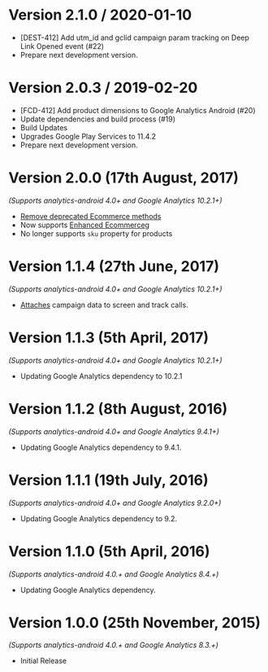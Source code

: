 
Version 2.1.0 / 2020-01-10
==================

  * [DEST-412] Add utm_id and gclid campaign param tracking on Deep Link Opened event (#22)
  * Prepare next development version.

Version 2.0.3 / 2019-02-20
==================

  * [FCD-412] Add product dimensions to Google Analytics Android (#20)
  * Update dependencies and build process (#19)
  * Build Updates
  * Upgrades Google Play Services to 11.4.2
  * Prepare next development version.

Version 2.0.0 (17th August, 2017)
===============================
*(Supports analytics-android 4.0+ and Google Analytics 10.2.1+)*

  * [Remove deprecated Ecommerce methods](https://github.com/segment-integrations/analytics-android-integration-google-analytics/commit/3f54a7de6966b08cead59b23e06c4dd22e765d60)
  * Now supports [Enhanced Ecommerce](https://developers.google.com/analytics/devguides/collection/android/v4/enhanced-ecommerce)g
  * No longer supports `sku` property for products

Version 1.1.4 (27th June, 2017)
===============================
*(Supports analytics-android 4.0+ and Google Analytics 10.2.1+)*

  * [Attaches](https://github.com/segment-integrations/analytics-android-integration-google-analytics/commit/88b8b62a64b13737794fc9f56a11fdf946d5f884) campaign data to screen and track calls.

Version 1.1.3 (5th April, 2017)
===============================
*(Supports analytics-android 4.0+ and Google Analytics 10.2.1+)*

  * Updating Google Analytics dependency to 10.2.1

Version 1.1.2 (8th August, 2016)
===============================
*(Supports analytics-android 4.0+ and Google Analytics 9.4.1+)*

  * Updating Google Analytics dependency to 9.4.1.

Version 1.1.1 (19th July, 2016)
===============================
*(Supports analytics-android 4.0+ and Google Analytics 9.2.0+)*

  * Updating Google Analytics dependency to 9.2.

Version 1.1.0 (5th April, 2016)
==============================
*(Supports analytics-android 4.0.+ and Google Analytics 8.4.+)*

  * Updating Google Analytics dependency.

Version 1.0.0 (25th November, 2015)
===================================
*(Supports analytics-android 4.0.+ and Google Analytics 8.3.+)*

  * Initial Release
